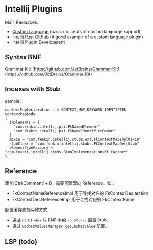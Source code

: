 # Intellij Plugins

Main Resources:

- [Custom Language](https://plugins.jetbrains.com/docs/intellij/custom-language-support-tutorial.html) (basic concepts of custom language support)
- [Intellij Rust GitHub](https://github.com/intellij-rust/intellij-rust) (A good example of a custom language plugin)
- [Intellij Plugin Development](https://www.jetbrains.org/intellij/sdk/docs/welcome.html)

## Syntax BNF

Grammar Kit: [https://github.com/JetBrains/Grammar-Kit](https://github.com/JetBrains/Grammar-Kit)


## Indexes with Stub

sample:

```bnf
contextMapDeclaration ::= CONTEXT_MAP_KEYWORD IDENTIFIER contextMapBody
{
  implements = [
    "com.feakin.intellij.psi.FkNamedElement"
    "com.feakin.intellij.psi.FkNameIdentifierOwner"
  ]
  mixin = "com.feakin.intellij.stubs.ext.FkContextMapImplMixin"
  stubClass = "com.feakin.intellij.stubs.FkContextMapDeclStub"
  elementTypeFactory = "com.feakin.intellij.stubs.StubImplementationsKt.factory"
}
```

## Reference

添加 Ctrl/Command + B，需要配置双向 Reference。如：

- FkContextNameReferenceImpl 用于寻找对应的 FkContextDeclaration
- FkContextDeclReferenceImpl 用于寻找对应的 FkContextName

配置缓存支持两种方式

- 通过 `stubIndex` 与 BNF 中的 `stubClass` 配置 Stub。
- 通过 `CachedValuesManager.getCachedValue` 配置。

## LSP (todo)


